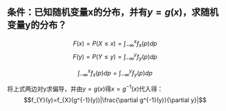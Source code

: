 ## 条件：已知随机变量x的分布，并有$y=g(x)$，求随机变量y的分布？
$$F(x)=P(X\leq x)=\int_{-\infty}^{x}f_{x}(p)dp$$
$$F(y)=P(Y\leq y)=\int_{-\infty}^{y}f_{y}(p)dp$$

$$\int_{-\infty}^{x}f_{x}(p)dp=\int_{-\infty}^{y}f_{y}(p)dp$$

将上式两边对y求偏导，并由$y=g(x)$得$x=g^{-1}(x)$代入得：
$$f_{Y}(y)=f_{X}(g^{-1}(y))|\frac{\partial g^{-1}(y)}{\partial y}|$$




















